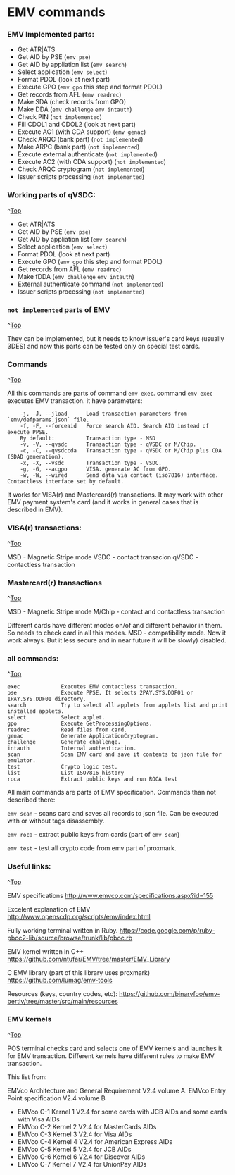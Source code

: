 # EMV commands
<a id="top"></a>

### EMV Implemented parts:

- Get ATR|ATS
- Get AID by PSE (`emv pse`)
- Get AID by appliation list (`emv search`)
- Select application (`emv select`)
- Format PDOL (look at next part)
- Execute GPO (`emv gpo` this step and format PDOL)
- Get records from AFL (`emv readrec`)
- Make SDA (check records from GPO)
- Make DDA (`emv challenge` `emv intauth`)
- Check PIN (`not implemented`)
- Fill CDOL1 and CDOL2 (look at next part)
- Execute AC1 (with CDA support) (`emv genac`)
- Check ARQC (bank part) (`not implemented`)
- Make ARPC (bank part) (`not implemented`)
- Execute external authenticate (`not implemented`)
- Execute AC2 (with CDA support) (`not implemented`)
- Check ARQC cryptogram (`not implemented`)
- Issuer scripts processing (`not implemented`)

### Working parts of qVSDC:
^[Top](#top)

- Get ATR|ATS
- Get AID by PSE (`emv pse`)
- Get AID by appliation list (`emv search`)
- Select application (`emv select`)
- Format PDOL (look at next part)
- Execute GPO (`emv gpo` this step and format PDOL)
- Get records from AFL (`emv readrec`)
- Make fDDA (`emv challenge` `emv intauth`)
- External authenticate command (`not implemented`)
- Issuer scripts processing (`not implemented`)

### `not implemented` parts of EMV
^[Top](#top)

They can be implemented, but it needs to know issuer's card keys (usually 3DES) and now this parts can be tested only on special test cards.

### Commands
^[Top](#top)

All this commands are parts of command `emv exec`. 
command `emv exec` executes EMV transaction. it have parameters:
```
    -j, -J, --jload      Load transaction parameters from `emv/defparams.json` file.
    -f, -F, --forceaid   Force search AID. Search AID instead of execute PPSE.
    By default:          Transaction type - MSD
    -v, -V, --qvsdc      Transaction type - qVSDC or M/Chip.
    -c, -C, --qvsdccda   Transaction type - qVSDC or M/Chip plus CDA (SDAD generation).
    -x, -X, --vsdc       Transaction type - VSDC. 
    -g, -G, --acgpo      VISA. generate AC from GPO.
    -w, -W, --wired      Send data via contact (iso7816) interface. Contactless interface set by default.
```
It works for VISA(r) and Mastercard(r) transactions. It may work with other EMV payment system's card (and it works in general cases that is described in EMV).

### VISA(r) transactions:
^[Top](#top)

MSD - Magnetic Stripe mode
VSDC - contact transacion
qVSDC - contactless transaction

### Mastercard(r) transactions
^[Top](#top)

MSD - Magnetic Stripe mode
M/Chip - contact and contactless transaction

Different cards have different modes on/of and different behavior in them. So needs to check card in all this modes.
MSD - compatibility mode. Now it work always. But it less secure and in near future it will be slowly) disabled.

### all commands:
^[Top](#top)

```
exec             Executes EMV contactless transaction.
pse              Execute PPSE. It selects 2PAY.SYS.DDF01 or 1PAY.SYS.DDF01 directory.
search           Try to select all applets from applets list and print installed applets.
select           Select applet.
gpo              Execute GetProcessingOptions.
readrec          Read files from card.
genac            Generate ApplicationCryptogram.
challenge        Generate challenge.
intauth          Internal authentication.
scan             Scan EMV card and save it contents to json file for emulator.
test             Crypto logic test.
list             List ISO7816 history
roca             Extract public keys and run ROCA test
```

All main commands are parts of EMV specification. Commands than not described there:

`emv scan` - scans card and saves all records to json file. Can be executed with or without tags disassembly. 

`emv roca` - extract public keys from cards (part of `emv scan`)

`emv test` - test all crypto code from emv part of proxmark.

### Useful links:
^[Top](#top)

EMV specifications
http://www.emvco.com/specifications.aspx?id=155

Excelent explanation of EMV
http://www.openscdp.org/scripts/emv/index.html

Fully working terminal written in Ruby.
https://code.google.com/p/ruby-pboc2-lib/source/browse/trunk/lib/pboc.rb

EMV kernel written in C++
https://github.com/ntufar/EMV/tree/master/EMV_Library

C EMV library (part of this library uses proxmark)
https://github.com/lumag/emv-tools

Resources (keys, country codes, etc):
https://github.com/binaryfoo/emv-bertlv/tree/master/src/main/resources

### EMV kernels
^[Top](#top)

POS terminal checks card and selects one of EMV kernels and launches it for EMV transaction. Different kernels have different rules to make EMV transaction.

This list from:

EMVco Architecture and General Requirement V2.4 volume A.
EMVco Entry Point specification V2.4 volume B

- EMVco C-1 Kernel 1 V2.4 for some cards with JCB AIDs and some cards with Visa AIDs
- EMVco C-2 Kernel 2 V2.4 for MasterCards AIDs
- EMVco C-3 Kernel 3 V2.4 for Visa AIDs
- EMVco C-4 Kernel 4 V2.4 for American Express AIDs
- EMVco C-5 Kernel 5 V2.4 for JCB AIDs
- EMVco C-6 Kernel 6 V2.4 for Discover AIDs
- EMVco C-7 Kernel 7 V2.4 for UnionPay AIDs
